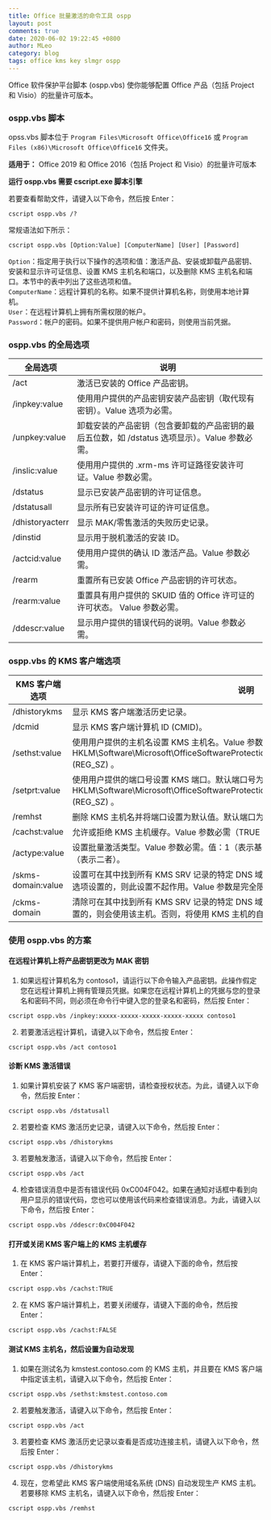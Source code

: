 ```yaml
---
title: Office 批量激活的命令工具 ospp
layout: post
comments: true
date: 2020-06-02 19:22:45 +0800
author: MLeo
category: blog
tags: office kms key slmgr ospp
---
```


Office 软件保护平台脚本 (ospp.vbs) 使你能够配置 Office 产品（包括 Project 和 Visio）的批量许可版本。  

### ospp.vbs 脚本

opss.vbs 脚本位于 `Program Files\Microsoft Office\Office16` 或 `Program Files (x86)\Microsoft Office\Office16` 文件夹。  

**适用于：** Office 2019 和 Office 2016（包括 Project 和 Visio）的批量许可版本

**运行 ospp.vbs 需要 cscript.exe 脚本引擎**

若要查看帮助文件，请键入以下命令，然后按 Enter：
```
cscript ospp.vbs /?
```

常规语法如下所示：  
```
cscript ospp.vbs [Option:Value] [ComputerName] [User] [Password]
```
`Option`：指定用于执行以下操作的选项和值：激活产品、安装或卸载产品密钥、安装和显示许可证信息、设置 KMS 主机名和端口，以及删除 KMS 主机名和端口。本节中的表中列出了这些选项和值。  
`ComputerName`：远程计算机的名称。如果不提供计算机名称，则使用本地计算机。  
`User`：在远程计算机上拥有所需权限的帐户。  
`Password`：帐户的密码。如果不提供用户帐户和密码，则使用当前凭据。

### ospp.vbs 的全局选项

|全局选项|说明|
|--|--|
|/act|激活已安装的 Office 产品密钥。|
|/inpkey:value|使用用户提供的产品密钥安装产品密钥（取代现有密钥）。Value 选项为必需。|
|/unpkey:value|卸载安装的产品密钥（包含要卸载的产品密钥的最后五位数，如 /dstatus 选项显示）。Value 参数必需。|
|/inslic:value|使用用户提供的 .xrm-ms 许可证路径安装许可证。Value 参数必需。|
|/dstatus|显示已安装产品密钥的许可证信息。|
|/dstatusall|显示所有已安装许可证的许可证信息。|
|/dhistoryacterr|显示 MAK/零售激活的失败历史记录。|
|/dinstid|显示用于脱机激活的安装 ID。|
|/actcid:value|使用用户提供的确认 ID 激活产品。Value 参数必需。|
|/rearm|重置所有已安装 Office 产品密钥的许可状态。|
|/rearm:value|重置具有用户提供的 SKUID 值的 Office 许可证的许可状态。 Value 参数必需。|
|/ddescr:value|显示用户提供的错误代码的说明。Value 参数必需。|


### ospp.vbs 的 KMS 客户端选项

|KMS 客户端选项|说明|
|--|--|
|/dhistorykms|显示 KMS 客户端激活历史记录。|
|/dcmid|显示 KMS 客户端计算机 ID (CMID)。|
|/sethst:value|使用用户提供的主机名设置 KMS 主机名。Value 参数为必需。这将设置 HKLM\Software\Microsoft\OfficeSoftwareProtectionPlatform\KeyManagementServiceName (REG_SZ) 。|
|/setprt:value|使用用户提供的端口号设置 KMS 端口。默认端口号为 1688。Value 参数为必需。这将设置 HKLM\Software\Microsoft\OfficeSoftwareProtectionPlatform\KeyManagementServicePort (REG_SZ) 。|
|/remhst|删除 KMS 主机名并将端口设置为默认值。默认端口为 1688。|
|/cachst:value|允许或拒绝 KMS 主机缓存。Value 参数必需（TRUE 或 FALSE）。|
|/actype:value|设置批量激活类型。Value 参数必需。值：1（表示基于 Active Directory），2（表示 KMS），0（表示二者）。|
|/skms-domain:value|设置可在其中找到所有 KMS SRV 记录的特定 DNS 域。如果特定的一个 KMS 主机名是由 /sethst 选项设置的，则此设置不起作用。Value 参数是完全限定的域名 (FQDN) 并且必需。|
|/ckms-domain|清除可在其中找到所有 KMS SRV 记录的特定 DNS 域。如果特定 KMS 主机是由 /sethst 选项设置的，则会使用该主机。否则，将使用 KMS 主机的自动发现。|

### 使用 ospp.vbs 的方案

#### 在远程计算机上将产品密钥更改为 MAK 密钥
1. 如果远程计算机名为 contoso1，请运行以下命令输入产品密钥。此操作假定您在远程计算机上拥有管理员凭据。如果您在远程计算机上的凭据与您的登录名和密码不同，则必须在命令行中键入您的登录名和密码，然后按 Enter：  
```
cscript ospp.vbs /inpkey:xxxxx-xxxxx-xxxxx-xxxxx-xxxxx contoso1
```
2. 若要激活远程计算机，请键入以下命令，然后按 Enter：  
```
cscript ospp.vbs /act contoso1
```

#### 诊断 KMS 激活错误

1. 如果计算机安装了 KMS 客户端密钥，请检查授权状态。为此，请键入以下命令，然后按 Enter：
```
cscript ospp.vbs /dstatusall
```
2. 若要检查 KMS 激活历史记录，请键入以下命令，然后按 Enter：
```
cscript ospp.vbs /dhistorykms
```
3. 若要触发激活，请键入以下命令，然后按 Enter：
```
cscript ospp.vbs /act
```
4. 检查错误消息中是否有错误代码 0xC004F042。如果在通知对话框中看到向用户显示的错误代码，您也可以使用该代码来检查错误消息。为此，请键入以下命令，然后按 Enter：
```
cscript ospp.vbs /ddescr:0xC004F042
```

#### 打开或关闭 KMS 客户端上的 KMS 主机缓存
1. 在 KMS 客户端计算机上，若要打开缓存，请键入下面的命令，然后按 Enter：
```
cscript ospp.vbs /cachst:TRUE
```
2. 在 KMS 客户端计算机上，若要关闭缓存，请键入下面的命令，然后按 Enter：
```
cscript ospp.vbs /cachst:FALSE
```

#### 测试 KMS 主机名，然后设置为自动发现
1. 如果在测试名为 kmstest.contoso.com 的 KMS 主机，并且要在 KMS 客户端中指定该主机，请键入以下命令，然后按 Enter：
```
cscript ospp.vbs /sethst:kmstest.contoso.com
```
2. 若要触发激活，请键入以下命令，然后按 Enter：
```
cscript ospp.vbs /act
```
3. 若要检查 KMS 激活历史记录以查看是否成功连接主机，请键入以下命令，然后按 Enter：
```
cscript ospp.vbs /dhistorykms
```
4. 现在，您希望此 KMS 客户端使用域名系统 (DNS) 自动发现生产 KMS 主机。若要移除 KMS 主机名，请键入以下命令，然后按 Enter：
```
cscript ospp.vbs /remhst
```
